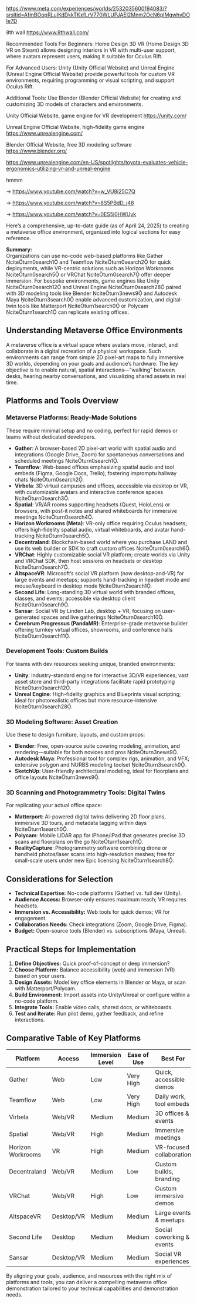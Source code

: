 https://www.meta.com/experiences/worlds/2532035600194083/?srsltid=AfmBOopRLuIKdDkkTKxfLrV770WLUPJAEl2Mnm2OcN6plMgwhvDOIe7D

8th wall   https://www.8thwall.com/

Recommended Tools
For Beginners:
Home Design 3D VR (Home Design 3D VR on Steam) allows designing interiors in VR with multi-user support, where avatars represent users, making it suitable for Oculus Rift.

For Advanced Users:
Unity (Unity Official Website) and Unreal Engine (Unreal Engine Official Website) provide powerful tools for custom VR environments, requiring programming or visual scripting, and support Oculus Rift.

Additional Tools:
Use Blender (Blender Official Website) for creating and customizing 3D models of characters and environments.



Unity Official Website, game engine for VR development   https://unity.com/

Unreal Engine Official Website, high-fidelity game engine   https://www.unrealengine.com/

Blender Official Website, free 3D modeling software   https://www.blender.org/
 

https://www.unrealengine.com/en-US/spotlights/toyota-evaluates-vehicle-ergonomics-utilizing-vr-and-unreal-engine


hmmm

->  https://www.youtube.com/watch?v=w_VU8i25C7Q

->  https://www.youtube.com/watch?v=8S5PBdD_j48

->  https://www.youtube.com/watch?v=0ES5j0HWUyk



Here’s a comprehensive, up-to-date guide (as of April 24, 2025) to creating a metaverse office environment, organized into logical sections for easy reference.

**Summary:**  
Organizations can use no-code web-based platforms like Gather citeturn0search1 and Teamflow citeturn0search2 for quick deployments, while VR-centric solutions such as Horizon Workrooms citeturn0search5 or VRChat citeturn0search7 offer deeper immersion. For bespoke environments, game engines like Unity citeturn0search12 and Unreal Engine citeturn0search28 paired with 3D modeling tools like Blender citeturn3news9 and Autodesk Maya citeturn3search0 enable advanced customization, and digital-twin tools like Matterport citeturn1search0 or Polycam citeturn1search1 can replicate existing offices.

## Understanding Metaverse Office Environments  
A metaverse office is a virtual space where avatars move, interact, and collaborate in a digital recreation of a physical workspace. Such environments can range from simple 2D pixel-art maps to fully immersive 3D worlds, depending on your goals and audience’s hardware. The key objective is to enable natural, spatial interactions—“walking” between desks, hearing nearby conversations, and visualizing shared assets in real time.

## Platforms and Tools Overview  

### Metaverse Platforms: Ready-Made Solutions  
These require minimal setup and no coding, perfect for rapid demos or teams without dedicated developers.

- **Gather**: A browser-based 2D pixel-art world with spatial audio and integrations (Google Drive, Zoom) for spontaneous conversations and scheduled meetings citeturn0search1.  
- **Teamflow**: Web-based offices emphasizing spatial audio and tool embeds (Figma, Google Docs, Trello), fostering impromptu hallway chats citeturn0search2.  
- **Virbela**: 3D virtual campuses and offices, accessible via desktop or VR, with customizable avatars and interactive conference spaces citeturn0search3.  
- **Spatial**: VR/AR rooms supporting headsets (Quest, HoloLens) or browsers, with post-it notes and shared whiteboards for immersive meetings citeturn0search4.  
- **Horizon Workrooms (Meta)**: VR-only office requiring Oculus headsets; offers high-fidelity spatial audio, virtual whiteboards, and avatar hand-tracking citeturn0search5.  
- **Decentraland**: Blockchain-based world where you purchase LAND and use its web builder or SDK to craft custom offices citeturn0search6.  
- **VRChat**: Highly customizable social VR platform; create worlds via Unity and VRChat SDK, then host sessions on headsets or desktop citeturn0search7.  
- **AltspaceVR**: Microsoft’s social VR platform (now desktop-and-VR) for large events and meetups; supports hand-tracking in headset mode and mouse/keyboard in desktop mode citeturn2search1.  
- **Second Life**: Long-standing 3D virtual world with branded offices, classes, and events; accessible via desktop client citeturn0search9.  
- **Sansar**: Social VR by Linden Lab, desktop + VR, focusing on user-generated spaces and live gatherings citeturn0search10.  
- **Cerebrum Progressus (PandaMR)**: Enterprise-grade metaverse builder offering turnkey virtual offices, showrooms, and conference halls citeturn0search11.

### Development Tools: Custom Builds  
For teams with dev resources seeking unique, branded environments:

- **Unity**: Industry-standard engine for interactive 3D/VR experiences; vast asset store and third-party integrations facilitate rapid prototyping citeturn0search12.  
- **Unreal Engine**: High-fidelity graphics and Blueprints visual scripting; ideal for photorealistic offices but more resource-intensive citeturn0search28.

### 3D Modeling Software: Asset Creation  
Use these to design furniture, layouts, and custom props:

- **Blender**: Free, open-source suite covering modeling, animation, and rendering—suitable for both novices and pros citeturn3news9.  
- **Autodesk Maya**: Professional tool for complex rigs, animation, and VFX; extensive polygon and NURBS modeling toolset citeturn3search0.  
- **SketchUp**: User-friendly architectural modeling, ideal for floorplans and office layouts citeturn3news9.

### 3D Scanning and Photogrammetry Tools: Digital Twins  
For replicating your actual office space:

- **Matterport**: AI-powered digital twins delivering 2D floor plans, immersive 3D tours, and metadata tagging within days citeturn1search0.  
- **Polycam**: Mobile LiDAR app for iPhone/iPad that generates precise 3D scans and floorplans on the go citeturn1search1.  
- **RealityCapture**: Photogrammetry software combining drone or handheld photos/laser scans into high-resolution meshes; free for small-scale users under new Epic licensing citeturn1search8.

## Considerations for Selection  
- **Technical Expertise:** No-code platforms (Gather) vs. full dev (Unity).  
- **Audience Access:** Browser-only ensures maximum reach; VR requires headsets.  
- **Immersion vs. Accessibility:** Web tools for quick demos; VR for engagement.  
- **Collaboration Needs:** Check integrations (Zoom, Google Drive, Figma).  
- **Budget:** Open-source tools (Blender) vs. subscriptions (Maya, Unreal).

## Practical Steps for Implementation  
1. **Define Objectives:** Quick proof-of-concept or deep immersion?  
2. **Choose Platform:** Balance accessibility (web) and immersion (VR) based on your users.  
3. **Design Assets:** Model key office elements in Blender or Maya, or scan with Matterport/Polycam.  
4. **Build Environment:** Import assets into Unity/Unreal or configure within a no-code platform.  
5. **Integrate Tools:** Enable video calls, shared docs, or whiteboards.  
6. **Test and Iterate:** Run pilot demo, gather feedback, and refine interactions.

## Comparative Table of Key Platforms  

| Platform              | Access          | Immersion Level | Ease of Use            | Best For                   |
|-----------------------|-----------------|-----------------|------------------------|----------------------------|
| Gather                | Web             | Low             | Very High              | Quick, accessible demos    |
| Teamflow              | Web             | Low             | Very High              | Daily work, tool embeds    |
| Virbela               | Web/VR          | Medium          | Medium                 | 3D offices & events        |
| Spatial               | Web/VR          | High            | Medium                 | Immersive meetings         |
| Horizon Workrooms     | VR              | High            | Medium                 | VR-focused collaboration   |
| Decentraland          | Web/VR          | Medium          | Low                    | Custom builds, branding    |
| VRChat                | Web/VR          | High            | Low                    | Custom immersive demos     |
| AltspaceVR            | Desktop/VR      | Medium          | Medium                 | Large events & meetups     |
| Second Life           | Desktop         | Medium          | Medium                 | Social coworking & events  |
| Sansar                | Desktop/VR      | Medium          | Medium                 | Social VR experiences      |

By aligning your goals, audience, and resources with the right mix of platforms and tools, you can deliver a compelling metaverse office demonstration tailored to your technical capabilities and demonstration needs.
